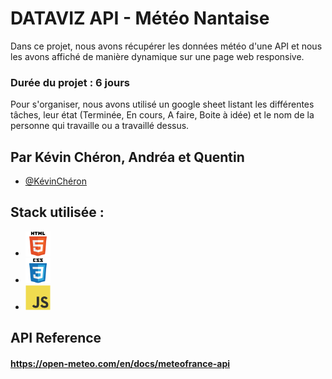 # DATAVIZ API - Météo Nantaise

Dans ce projet, nous avons récupérer les données météo d'une API et nous les avons affiché de manière dynamique sur une page web responsive.

### Durée du projet : 6 jours

Pour s'organiser, nous avons utilisé un google sheet listant les différentes tâches, leur état (Terminée, En cours, A faire, Boite à idée) et le nom de la personne qui travaille ou a travaillé dessus.


## Par Kévin Chéron, Andréa et Quentin

- [@KévinChéron](https://github.com/TheUtopy)


## Stack utilisée :

 - <img src="https://raw.githubusercontent.com/devicons/devicon/master/icons/html5/html5-original-wordmark.svg" alt="html5" width="40" height="40" style="max-width: 100%;">
 - <img src="https://raw.githubusercontent.com/devicons/devicon/master/icons/css3/css3-original-wordmark.svg" alt="css3" width="40" height="40" style="max-width: 100%;">
 - <img src="https://raw.githubusercontent.com/devicons/devicon/master/icons/javascript/javascript-original.svg" alt="javascript" width="40" height="40" style="max-width: 100%;">

## API Reference

#### https://open-meteo.com/en/docs/meteofrance-api

